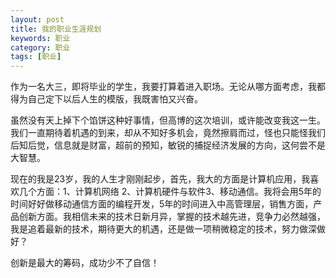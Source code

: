 ```yaml
---
layout: post
title: 我的职业生涯规划
keywords: 职业
category: 职业
tags: [职业]
---
```


作为一名大三，即将毕业的学生，我要打算着进入职场。无论从哪方面考虑，我都得为自己定下以后人生的模版，我既害怕又兴奋。

虽然没有天上掉下个馅饼这种好事情，但高博的这次培训，或许能改变我这一生。我们一直期待着机遇的到来，却从不知好多机会，竟然擦肩而过，怪也只能怪我们后知后觉，信息就是财富，超前的预知，敏锐的捕捉经济发展的方向，这何尝不是大智慧。

现在的我是23岁，我的人生才刚刚起步，首先，我大的方面是计算机应用，我喜欢几个方面：1、计算机网络 2、计算机硬件与软件3、移动通信。我将会用5年的时间好好做移动通信方面的编程开发，5年的时间进入中高管理层，销售方面，产品创新方面。我相信未来的技术日新月异，掌握的技术越先进，竞争力必然越强，我是追着最新的技术，期待更大的机遇，还是做一项稍微稳定的技术，努力做深做好？

创新是最大的筹码，成功少不了自信！